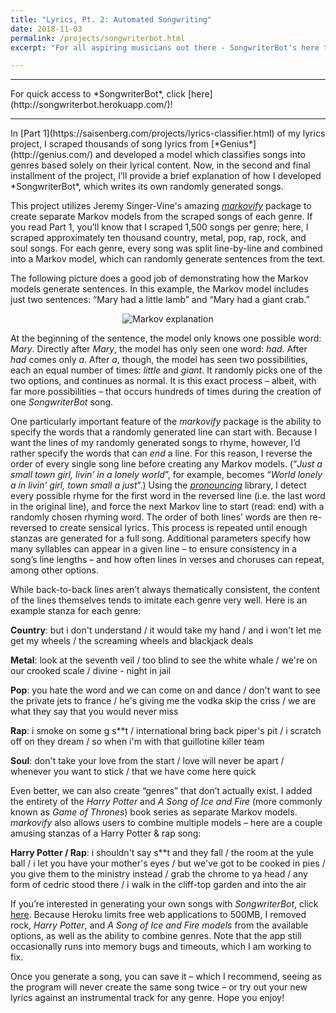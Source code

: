 ```yaml
---
title: "Lyrics, Pt. 2: Automated Songwriting"
date: 2018-11-03
permalink: /projects/songwriterbot.html
excerpt: "For all aspiring musicians out there - SongwriterBot's here to make your job a little bit easier."

---
```

<hr>
For quick access to *SongwriterBot*, click [here](http://songwriterbot.herokuapp.com/)!
<hr>
In [Part 1](https://saisenberg.com/projects/lyrics-classifier.html) of my lyrics project, I scraped thousands of song lyrics from [*Genius*](http://genius.com/) and developed a model which classifies songs into genres based solely on their lyrical content. Now, in the second and final installment of the project, I’ll provide a brief explanation of how I developed *SongwriterBot*, which writes its own randomly generated songs.

This project utilizes Jeremy Singer-Vine's amazing [*markovify*](https://github.com/jsvine/markovify) package to create separate Markov models from the scraped songs of each genre. If you read Part 1, you’ll know that I scraped 1,500 songs per genre; here, I scraped approximately ten thousand country, metal, pop, rap, rock, and soul songs. For each genre, every song was split line-by-line and combined into a Markov model, which can randomly generate sentences from the text.

The following picture does a good job of demonstrating how the Markov models generate sentences. In this example, the Markov model includes just two sentences: “Mary had a little lamb” and “Mary had a giant crab.”

<center><img src="{{ site.url }}{{ site.baseurl }}/images/songwriterbot/markov_pic.png" alt="Markov explanation"></center>

At the beginning of the sentence, the model only knows one possible word: *Mary*. Directly after *Mary*, the model has only seen one word: *had*. After *had* comes only *a*. After *a*, though, the model has seen two possibilities, each an equal number of times: *little* and *giant*. It randomly picks one of the two options, and continues as normal. It is this exact process – albeit, with far more possibilities – that occurs hundreds of times during the creation of one *SongwriterBot* song.

One particularly important feature of the *markovify* package is the ability to specify the words that a randomly generated line can start with. Because I want the lines of my randomly generated songs to rhyme, however, I’d rather specify the words that can *end* a line. For this reason, I reverse the order of every single song line before creating any Markov models. (“*Just a small town girl, livin’ in a lonely world*”, for example, becomes “*World lonely a in livin’ girl, town small a just*”.) Using the [*pronouncing*](https://pypi.org/project/pronouncing/) library, I detect every possible rhyme for the first word in the reversed line (i.e. the last word in the original line), and force the next Markov line to start (read: end) with a randomly chosen rhyming word. The order of both lines’ words are then re-reversed to create sensical lyrics. This process is repeated until enough stanzas are generated for a full song. Additional parameters specify how many syllables can appear in a given line – to ensure consistency in a song’s line lengths – and how often lines in verses and choruses can repeat, among other options.

While back-to-back lines aren’t always thematically consistent, the content of the lines themselves tends to imitate each genre very well. Here is an example stanza for each genre:

**Country**: but i don't understand / it would take my hand / and i won't let me get my wheels / the screaming wheels and blackjack deals

**Metal**: look at the seventh veil / too blind to see the white whale / we're on our crooked scale / divine - night in jail

**Pop**: you hate the word and we can come on and dance / don't want to see the private jets to france / he's giving me the vodka skip the criss / we are what they say that you would never miss

**Rap**: i smoke on some g s**t / international bring back piper's pit / i scratch off on they dream / so when i'm with that guillotine killer team

**Soul**: don't take your love from the start / love will never be apart / whenever you want to stick / that we have come here quick

Even better, we can also create “genres” that don’t actually exist. I added the entirety of the *Harry Potter* and *A Song of Ice and Fire* (more commonly known as *Game of Thrones*) book series as separate Markov models. *markovify* also allows users to combine multiple models – here are a couple amusing stanzas of a Harry Potter & rap song:

**Harry Potter / Rap**: i shouldn't say s**t and they fall / the room at the yule ball / i let you have your mother's eyes / but we've got to be cooked in pies / you give them to the ministry instead / grab the chrome to ya head / any form of cedric stood there / i walk in the cliff-top garden and into the air

If you’re interested in generating your own songs with *SongwriterBot*, click [here](http://songwriterbot.herokuapp.com). Because Heroku limits free web applications to 500MB, I removed rock, *Harry Potter*, and *A Song of Ice and Fire models* from the available options, as well as the ability to combine genres. Note that the app still occasionally runs into memory bugs and timeouts, which I am working to fix.

Once you generate a song, you can save it – which I recommend, seeing as the program will never create the same song twice – or try out your new lyrics against an instrumental track for any genre. Hope you enjoy!
